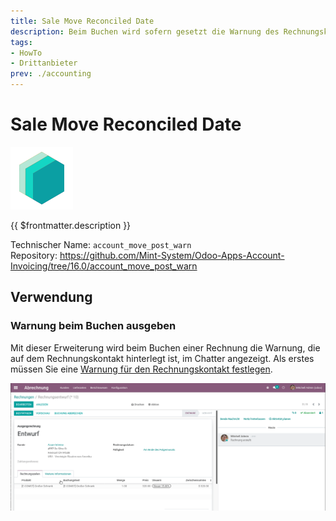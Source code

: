 ```yaml
---
title: Sale Move Reconciled Date
description: Beim Buchen wird sofern gesetzt die Warnung des Rechnungskontakt angezeigt.
tags:
- HowTo
- Drittanbieter
prev: ./accounting
---
```

# Sale Move Reconciled Date

![icon_oms_box](attachments/icons_odoo_mint_system.png)

{{ $frontmatter.description }}

Technischer Name: `account_move_post_warn`\
Repository: <https://github.com/Mint-System/Odoo-Apps-Account-Invoicing/tree/16.0/account_move_post_warn>

## Verwendung

### Warnung beim Buchen ausgeben

Mit dieser Erweiterung wird beim Buchen einer Rechnung die Warnung, die auf dem Rechnungskontakt hinterlegt ist, im Chatter angezeigt. Als erstes müssen Sie eine [Warnung für den Rechnungskontakt festlegen](Invoicing.md#Warnung%20für%20den%20Rechnungskontakt%20festlegen).

![Account Move Post Warn](attachments/Account%20Move%20Post%20Warn.gif) 